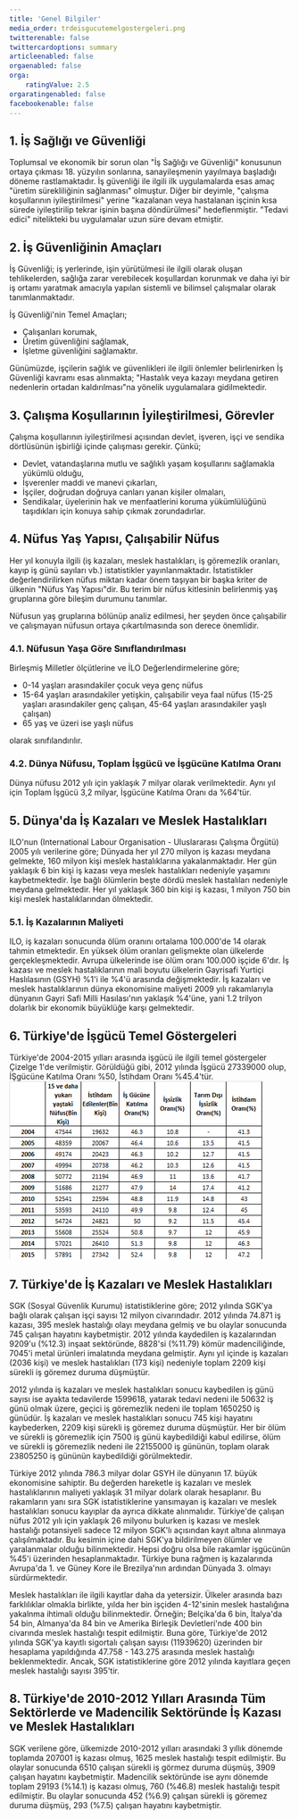 ```yaml
---
title: 'Genel Bilgiler'
media_order: trdeisgucutemelgostergeleri.png
twitterenable: false
twittercardoptions: summary
articleenabled: false
orgaenabled: false
orga:
    ratingValue: 2.5
orgaratingenabled: false
facebookenable: false
---
```


## 1. İş Sağlığı ve Güvenliği
Toplumsal ve ekonomik bir sorun olan "İş Sağlığı ve Güvenliği" konusunun ortaya çıkması 18. yüzyılın sonlarına, sanayileşmenin yayılmaya başladığı döneme rastlamaktadır. İş güvenliği ile ilgili ilk uygulamalarda esas amaç "üretim sürekliliğinin sağlanması" olmuştur. Diğer bir deyimle, "çalışma koşullarının iyileştirilmesi" yerine "kazalanan veya hastalanan işçinin kısa sürede iyileştirilip tekrar işinin başına döndürülmesi" hedeflenmiştir. "Tedavi edici" nitelikteki bu uygulamalar uzun süre devam etmiştir.

## 2. İş Güvenliğinin Amaçları
İş Güvenliği; iş yerlerinde, işin yürütülmesi ile ilgili olarak oluşan tehlikelerden, sağlığa zarar verebilecek koşullardan korunmak ve daha iyi bir iş ortamı yaratmak amacıyla yapılan sistemli ve bilimsel çalışmalar olarak tanımlanmaktadır.

İş Güvenliği'nin Temel Amaçları;
* Çalışanları korumak,
* Üretim güvenliğini sağlamak,
* İşletme güvenliğini sağlamaktır.

Günümüzde, işçilerin sağlık ve güvenlikleri ile ilgili önlemler belirlenirken İş Güvenliği kavramı esas alınmakta; "Hastalık veya kazayı meydana getiren nedenlerin ortadan kaldırılması"na yönelik uygulamalara gidilmektedir.

## 3. Çalışma Koşullarının İyileştirilmesi, Görevler
Çalışma koşullarının iyileştirilmesi açısından devlet, işveren, işçi ve sendika dörtlüsünün işbirliği içinde çalışması gerekir. Çünkü;
* Devlet, vatandaşlarına mutlu ve sağlıklı yaşam koşullarını sağlamakla yükümlü olduğu,
* İşverenler maddi ve manevi çıkarları,
* İşçiler, doğrudan doğruya canları yanan kişiler olmaları,
* Sendikalar, üyelerinin hak ve menfaatlerini koruma yükümlülüğünü taşıdıkları için konuya sahip çıkmak zorundadırlar.

## 4. Nüfus Yaş Yapısı, Çalışabilir Nüfus

Her yıl konuyla ilgili (iş kazaları, meslek hastalıkları, iş göremezlik oranları, kayıp iş günü sayıları vb.) istatistikler yayınlanmaktadır. İstatistikler değerlendirilirken nüfus miktarı kadar önem taşıyan bir başka kriter de ülkenin "Nüfus Yaş Yapısı"dir. Bu terim bir nüfus kitlesinin belirlenmiş yaş gruplarına göre bileşim durumunu tanımlar.

Nüfusun yaş gruplarına bölünüp analiz edilmesi, her şeyden önce çalışabilir ve çalışmayan nüfusun ortaya çıkartılmasında son derece önemlidir.

### 4.1. Nüfusun Yaşa Göre Sınıflandırılması
Birleşmiş Milletler ölçütlerine ve İLO Değerlendirmelerine göre;
* 0-14 yaşları arasındakiler çocuk veya genç nüfus
* 15-64 yaşları arasındakiler yetişkin, çalışabilir veya faal nüfus
(15-25 yaşları arasındakiler genç çalışan, 45-64 yaşları arasındakiler yaşlı çalışan)
* 65 yaş ve üzeri ise yaşlı nüfus

olarak sınıfılandırılır.

### 4.2. Dünya Nüfusu, Toplam İşgücü ve İşgücüne Katılma Oranı
Dünya nüfusu 2012 yılı için yaklaşık 7 milyar olarak verilmektedir. Aynı yıl için Toplam İşgücü 3,2 milyar, İşgücüne Katılma Oranı da %64'tür.

## 5. Dünya'da İş Kazaları ve Meslek Hastalıkları
ILO'nun (International Labour Organisation - Uluslararası Çalışma Örgütü) 2005 yılı verilerine göre; Dünyada her yıl 270 milyon iş kazası meydana gelmekte, 160 milyon kişi meslek hastalıklarına yakalanmaktadır. Her gün yaklaşık 6 bin kişi iş kazası veya meslek hastalıkları nedeniyle yaşamını kaybetmektedir. İşe bağlı ölümlerin beşte dördü meslek hastalıları nedeniyle meydana gelmektedir. Her yıl yaklaşık 360 bin kişi iş kazası, 1 milyon 750 bin kişi meslek hastalıklarından ölmektedir. 

### 5.1. İş Kazalarının Maliyeti
ILO, iş kazaları sonucunda ölüm oranını ortalama 100.000'de 14 olarak tahmin etmektedir. En yüksek ölüm oranları gelişmekte olan ülkelerde gerçekleşmektedir. Avrupa ülkelerinde ise ölüm oranı 100.000 işçide 6'dır. İş kazası ve meslek hastalıklarının mali boyutu ülkelerin Gayrisafi Yurtiçi Haslılasının (GSYH) %1'i ile %4'ü arasında değişmektedir. İş kazaları ve meslek hastalıklarının dünya ekonomisine maliyeti 2009 yılı rakamlarıyla dünyanın Gayri Safi Milli Hasılası'nın yaklaşık %4'üne, yani 1.2 trilyon dolarlık bir ekonomik büyüklüğe karşı gelmektedir.

## 6. Türkiye'de İşgücü Temel Göstergeleri
Türkiye'de 2004-2015 yılları arasında işgücü ile ilgili temel göstergeler Çizelge 1'de verilmiştir. Görüldüğü gibi, 2012 yılında İşgücü 27339000 olup, İŞgücüne Katılma Oranı %50, İstihdam Oranı %45.4'tür.
![Çizelge 1 - Türkiye'de 2004-2015 yılları arasında işgücü temel göstergeleri](trdeisgucutemelgostergeleri.png)

## 7. Türkiye'de İş Kazaları ve Meslek Hastalıkları
SGK (Sosyal Güvenlik Kurumu) istatistiklerine göre; 2012 yılında SGK'ya bağlı olarak çalışan işçi sayısı 12 milyon civarındadır. 2012 yılında 74.871 iş kazası, 395 meslek hastalığı olayı meydana gelmiş ve bu olaylar sonucunda 745 çalışan hayatını kaybetmiştir. 2012 yılında kaydedilen iş kazalarından 9209'u (%12.3) inşaat sektöründe, 8828'si (%11.79) kömür madenciliğinde, 7045'i metal ürünleri imalatında meydana gelmiştir. Aynı yıl içinde iş kazaları (2036 kişi) ve meslek hastalıkları (173 kişi) nedeniyle toplam 2209 kişi sürekli iş göremez duruma düşmüştür.

2012 yılında iş kazaları ve meslek hastalıkları sonucu kaybedilen iş günü sayısı ise ayakta tedavilerde 1599618, yatarak tedavi nedeni ile 50632 iş günü olmak üzere, geçici iş göremezlik nedeni ile toplam 1650250 iş günüdür. İş kazaları ve meslek hastalıkları sonucu 745 kişi hayatını kaybederken, 2209 kişi sürekli iş göremez duruma düşmüştür. Her bir ölüm ve sürekli iş göremezlik için 7500 iş günü kaybedildiği kabul edilirse, ölüm ve sürekli iş göremezlik nedeni ile 22155000 iş gününün, toplam olarak 23805250 iş gününün kaybedildiği görülmektedir. 

Türkiye 2012 yılında 786.3 milyar dolar GSYH ile dünyanın 17. büyük ekonomisine sahiptir. Bu değerden hareketle iş kazaları ve meslek hastalıklarının maliyeti yaklaşık 31 milyar dolark olarak hesaplanır. Bu rakamların yanı sıra SGK istatistiklerine yansımayan iş kazaları ve meslek hastalıkları sonucu kayıplar da ayrıca dikkate alınmalıdır. Türkiye'de çalışan nüfus 2012 yılı için yaklaşık 26 milyonu bulurken iş kazası ve meslek hastalığı potansiyeli sadece 12 milyon SGK'lı açısından kayıt altına alınmaya çalışılmaktadır. Bu kesimin içine dahi SGK'ya bildirilmeyen ölümler ve yaralanmalar olduğu bilinmektedir. Hepsi doğru olsa bile rakamlar işgücünün %45'i üzerinden hesaplanmaktadır. Türkiye buna rağmen iş kazalarında Avrupa'da 1. ve Güney Kore ile Brezilya'nın ardından Dünyada 3. olmayı sürdürmektedir.

Meslek hastalıkları ile ilgili kayıtlar daha da yetersizir. Ülkeler arasında bazı farklılıklar olmakla birlikte, yılda her bin işçiden 4-12'sinin meslek hastalığına yakalnma ihtimali olduğu bilinmektedir. Örneğin; Belçika'da 6 bin, İtalya'da 54 bin, Almanya'da 84 bin ve Amerika Birleşik Devletleri'nde 400 bin civarında meslek hastalığı tespit edilmiştir. Buna göre, Türkiye'de 2012 yılında SGK'ya kayıtlı sigortalı çalışan sayısı (11939620) üzerinden bir hesaplama yapıldığında 47.758 - 143.275 arasında meslek hastalığı beklenmektedir. Ancak, SGK istatistiklerine göre 2012 yılında kayıtlara geçen meslek hastalığı sayısı 395'tir.

## 8. Türkiye'de 2010-2012 Yılları Arasında Tüm Sektörlerde ve Madencilik Sektöründe İş Kazası ve Meslek Hastalıkları
SGK verilene göre, ülkemizde 2010-2012 yılları arasındaki 3 yıllık dönemde toplamda 207001 iş kazası olmuş, 1625 meslek hastalığı tespit edilmiştir. Bu olaylar sonucunda 6510 çalışan sürekli iş görmez duruma düşmüş, 3909 çalışan hayatını kaybetmiştir. Madencilik sektöründe ise aynı dönemde toplam 29193 (%14.1) iş kazası olmuş, 760 (%46.8) meslek hastalığı tespit edilmiştir. Bu olaylar sonucunda 452 (%6.9) çalışan sürekli iş göremez duruma düşmüş, 293 (%7.5) çalışan hayatını kaybetmiştir.
